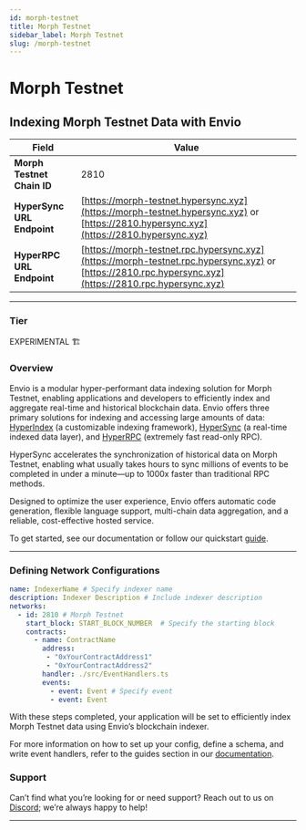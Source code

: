 ```yaml
---
id: morph-testnet
title: Morph Testnet
sidebar_label: Morph Testnet
slug: /morph-testnet
---
```


# Morph Testnet

## Indexing Morph Testnet Data with Envio

| **Field**                     | **Value**                                                                                          |
|-------------------------------|----------------------------------------------------------------------------------------------------|
| **Morph Testnet Chain ID**     | 2810                                                                                            |
| **HyperSync URL Endpoint**    | [https://morph-testnet.hypersync.xyz](https://morph-testnet.hypersync.xyz) or [https://2810.hypersync.xyz](https://2810.hypersync.xyz) |
| **HyperRPC URL Endpoint**     | [https://morph-testnet.rpc.hypersync.xyz](https://morph-testnet.rpc.hypersync.xyz) or [https://2810.rpc.hypersync.xyz](https://2810.rpc.hypersync.xyz) |

---

### Tier

EXPERIMENTAL 🏗️

### Overview

Envio is a modular hyper-performant data indexing solution for Morph Testnet, enabling applications and developers to efficiently index and aggregate real-time and historical blockchain data. Envio offers three primary solutions for indexing and accessing large amounts of data: [HyperIndex](/docs/HyperIndex/overview) (a customizable indexing framework), [HyperSync](/docs/HyperSync/overview) (a real-time indexed data layer), and [HyperRPC](/docs/HyperSync/overview-hyperrpc) (extremely fast read-only RPC).

HyperSync accelerates the synchronization of historical data on Morph Testnet, enabling what usually takes hours to sync millions of events to be completed in under a minute—up to 1000x faster than traditional RPC methods.

Designed to optimize the user experience, Envio offers automatic code generation, flexible language support, multi-chain data aggregation, and a reliable, cost-effective hosted service.

To get started, see our documentation or follow our quickstart [guide](/docs/HyperIndex/contract-import).

---

### Defining Network Configurations

```yaml
name: IndexerName # Specify indexer name
description: Indexer Description # Include indexer description
networks:
  - id: 2810 # Morph Testnet  
    start_block: START_BLOCK_NUMBER  # Specify the starting block
    contracts:
      - name: ContractName
        address:
         - "0xYourContractAddress1"
         - "0xYourContractAddress2"
        handler: ./src/EventHandlers.ts
        events:
          - event: Event # Specify event
          - event: Event
```

With these steps completed, your application will be set to efficiently index Morph Testnet data using Envio’s blockchain indexer.

For more information on how to set up your config, define a schema, and write event handlers, refer to the guides section in our [documentation](/docs/HyperIndex/configuration-file).

### Support

Can’t find what you’re looking for or need support? Reach out to us on [Discord](https://discord.com/invite/Q9qt8gZ2fX); we’re always happy to help!

---
